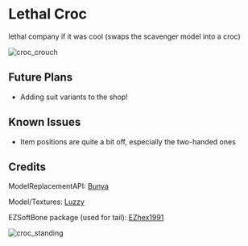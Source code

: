 # Lethal Croc

lethal company if it was cool (swaps the scavenger model into a croc)

![croc_crouch](https://github.com/azerade42/LethalCroc/assets/56888291/82db0f4d-d0c1-48b7-8283-61516c8a8ebf)

## Future Plans
* Adding suit variants to the shop!

## Known Issues
* Item positions are quite a bit off, especially the two-handed ones

## Credits
ModelReplacementAPI: [Bunya](https://github.com/BunyaPineTree/LethalCompany_ModelReplacementAPI/)

Model/Textures: [Luzzy](https://twitter.com/luzzyderay)

EZSoftBone package (used for tail): [EZhex1991](https://assetstore.unity.com/packages/tools/physics/ezsoftbone-148136)

![croc_standing](https://github.com/azerade42/LethalCroc/assets/56888291/0fcfdda5-ef6c-47d2-83c4-74a5dc4da299)
